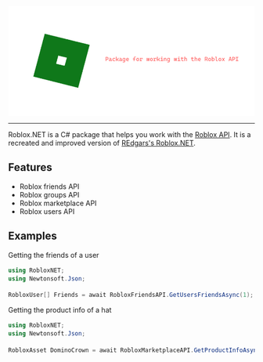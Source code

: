 <img src="/resources/logo.png" align="center">
<hr>

Roblox.NET is a C# package that helps you work with the <a href="https://api.roblox.com/docs">Roblox API</a>. It is a recreated and improved version of <a href="https://github.com/REdgars/Roblox.NET">REdgars's Roblox.NET</a>.

## Features
* Roblox friends API
* Roblox groups API
* Roblox marketplace API
* Roblox users API

## Examples
Getting the friends of a user
```cs
using RobloxNET;
using Newtonsoft.Json;

RobloxUser[] Friends = await RobloxFriendsAPI.GetUsersFriendsAsync(1);
```

Getting the product info of a hat
```cs
using RobloxNET;
using Newtonsoft.Json;

RobloxAsset DominoCrown = await RobloxMarketplaceAPI.GetProductInfoAsync(1031429);
```